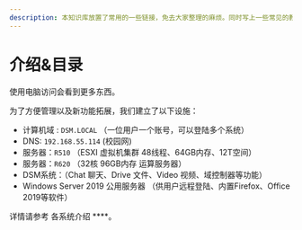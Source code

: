 ```yaml
---
description: 本知识库放置了常用的一些链接，免去大家整理的麻烦。同时写上一些常见的教程，包括浦东校区的VPN，资料查询，电脑登陆等资料。
---
```


# 介绍&目录

使用电脑访问会看到更多东西。

为了方便管理以及新功能拓展，我们建立了以下设施：



* 计算机域 : `DSM.LOCAL` （一位用户一个账号，可以登陆多个系统）
* DNS: `192.168.55.114` \(校园网\) 
* 服务器：`R510` （ESXI 虚拟机集群 48线程、64GB内存、12T空间）
* 服务器：`R620` （32核 96GB内存 运算服务器）
* DSM系统：（Chat 聊天、Drive 文件、Video 视频、域控制器等功能）
* Windows Server 2019 公用服务器 （供用户远程登陆、内置Firefox、Office 2019等软件）

详情请参考 各系统介绍 ****。



